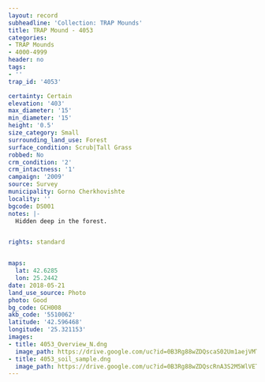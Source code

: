 ```yaml
---
layout: record
subheadline: 'Collection: TRAP Mounds'
title: TRAP Mound - 4053
categories:
- TRAP Mounds
- 4000-4999
header: no
tags:
- ''
trap_id: '4053'

certainty: Certain
elevation: '403'
max_diameter: '15'
min_diameter: '15'
height: '0.5'
size_category: Small
surrounding_land_use: Forest
surface_condition: Scrub|Tall Grass
robbed: No
crm_condition: '2'
crm_intactness: '1'
campaign: '2009'
source: Survey
municipality: Gorno Cherkhovishte
locality: ''
bgcode: DS001
notes: |-
  Hidden deep in the forest.


rights: standard


maps:
  lat: 42.6285
  lon: 25.2442
date: 2018-05-21
land_use_source: Photo
photo: Good
bg_code: GCH008
akb_code: '5510062'
latitude: '42.596468'
longitude: '25.321153'
images:
- title: 4053_Overview_N.dng
  image_path: https://drive.google.com/uc?id=0B3Rg88wZDQscaS02Um1aejVMTFk
- title: 4053_soil_sample.dng
  image_path: https://drive.google.com/uc?id=0B3Rg88wZDQscRnA3S2M5WlVETVE
---
```

